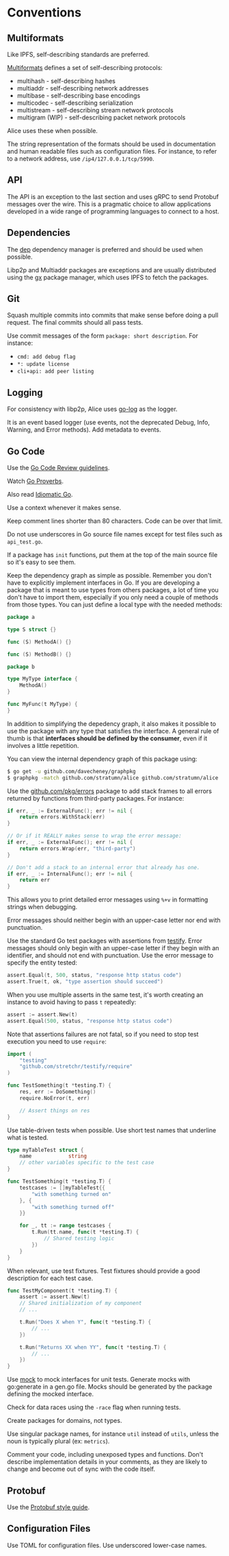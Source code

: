 # Conventions

## Multiformats

Like IPFS, self-describing standards are preferred.

[Multiformats](http://multiformats.io) defines a set of self-describing
protocols:

- multihash - self-describing hashes
- multiaddr - self-describing network addresses
- multibase - self-describing base encodings
- multicodec - self-describing serialization
- multistream - self-describing stream network protocols
- multigram (WIP) - self-describing packet network protocols

Alice uses these when possible.

The string representation of the formats should be used in documentation and
human readable files such as configuration files.
For instance, to refer to a network address, use `/ip4/127.0.0.1/tcp/5990`.

## API

The API is an exception to the last section and uses gRPC to send Protobuf
messages over the wire. This is a pragmatic choice to allow applications
developed in a wide range of programming languages to connect to a host.

## Dependencies

The [dep](https://github.com/golang/dep) dependency manager is preferred and
should be used when possible.

Libp2p and Multiaddr packages are exceptions and are usually distributed using
the [gx](https://github.com/whyrusleeping/gx) package manager, which uses IPFS
to fetch the packages.

## Git

Squash multiple commits into commits that make sense before doing a pull
request. The final commits should all pass tests.

Use commit messages of the form `package: short description`. For instance:

- `cmd: add debug flag`
- `*: update license`
- `cli+api: add peer listing`

## Logging

For consistency with libp2p, Alice uses
[go-log](https://github.com/ipfs/go-log) as the logger.

It is an event based logger (use events, not the deprecated Debug, Info,
Warning, and Error methods). Add metadata to events.

## Go Code

Use the [Go Code Review guidelines](https://github.com/golang/go/wiki/CodeReviewComments).

Watch [Go Proverbs](https://go-proverbs.github.io).

Also read [Idiomatic Go](https://dmitri.shuralyov.com/idiomatic-go).

Use a context whenever it makes sense.

Keep comment lines shorter than 80 characters. Code can be over that limit.

Do not use underscores in Go source file names except for test files such as
`api_test.go`.

If a package has `init` functions, put them at the top of the main source file
so it's easy to see them.

Keep the dependency graph as simple as possible. Remember you don't have to
explicitly implement interfaces in Go. If you are developing a package that is
meant to use types from others packages, a lot of time you don't have to
import them, especially if you only need a couple of methods from those types.
You can just define a local type with the needed methods:

```go
package a

type S struct {}

func (S) MethodA() {}

func (S) MethodB() {}
```

```go
package b

type MyType interface {
    MethodA()
}

func MyFunc(t MyType) {
}
```

In addition to simplifying the depedency graph, it also makes it possible to
use the package with any type that satisfies the interface. A general rule of
thumb is that **interfaces should be defined by the consumer**, even if it
involves a little repetition.

You can view the internal dependency graph of this package using:

```bash
$ go get -u github.com/davecheney/graphpkg
$ graphpkg -match github.com/stratumn/alice github.com/stratumn/alice
```

Use the [github.com/pkg/errors](http://github.com/pkg/errors) package to add
stack frames to all errors returned by functions from third-party packages.
For instance:

```go
if err, _ := ExternalFunc(); err != nil {
    return errors.WithStack(err)
}

// Or if it REALLY makes sense to wrap the error message:
if err, _ := ExternalFunc(); err != nil {
    return errors.Wrap(err, "third-party")
}

// Don't add a stack to an internal error that already has one.
if err, _ := InternalFunc(); err != nil {
    return err
}
```

This allows you to print detailed error messages using `%+v` in formatting
strings when debugging.

Error messages should neither begin with an upper-case letter nor end with
punctuation.

Use the standard Go test packages with assertions from
[testify](https://github.com/stretchr/testify).
Error messages should only begin with an upper-case letter if they begin with
an identifier, and should not end with punctuation.
Use the error message to specify the entity tested:

```go
assert.Equal(t, 500, status, "response http status code")
assert.True(t, ok, "type assertion should succeed")
```

When you use multiple asserts in the same test, it's worth creating an instance
to avoid having to pass `t` repeatedly:

```go
assert := assert.New(t)
assert.Equal(500, status, "response http status code")
```

Note that assertions failures are not fatal, so if you need to stop test
execution you need to use `require`:

```go
import (
    "testing"
    "github.com/stretchr/testify/require"
)

func TestSomething(t *testing.T) {
    res, err := DoSomething()
    require.NoError(t, err)

    // Assert things on res
}
```

Use table-driven tests when possible.
Use short test names that underline what is tested.

```go
type myTableTest struct {
    name            string
    // other variables specific to the test case
}

func TestSomething(t *testing.T) {
    testcases := []myTableTest{{
        "with something turned on"
    }, {
        "with something turned off"
    }}

    for _, tt := range testcases {
        t.Run(tt.name, func(t *testing.T) {
            // Shared testing logic
        })
    }
}
```

When relevant, use test fixtures.
Test fixtures should provide a good description for each test case.

```go
func TestMyComponent(t *testing.T) {
    assert := assert.New(t)
    // Shared initialization of my component
    // ...

    t.Run("Does X when Y", func(t *testing.T) {
        // ...
    })

    t.Run("Returns XX when YY", func(t *testing.T) {
        // ...
    })
}
```

Use [mock](https://github.com/golang/mock) to mock interfaces for unit tests.
Generate mocks with go:generate in a gen.go file.
Mocks should be generated by the package defining the mocked interface.

Check for data races using the `-race` flag when running tests.

Create packages for domains, not types.

Use singular package names, for instance `util` instead of `utils`, unless the
noun is typically plural (ex: `metrics`).

Comment your code, including unexposed types and functions. Don't describe
implementation details in your comments, as they are likely to change and
become out of sync with the code itself.

## Protobuf

Use the [Protobuf style guide](https://developers.google.com/protocol-buffers/docs/style).

## Configuration Files

Use TOML for configuration files. Use underscored lower-case names.
